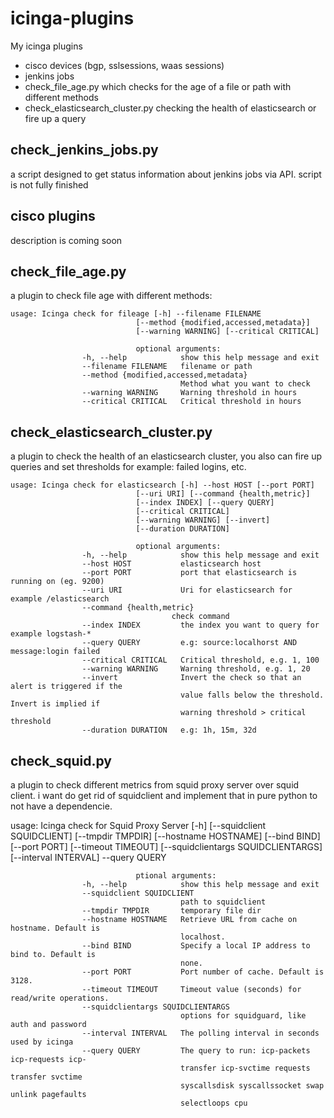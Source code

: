 # icinga-plugins

My icinga plugins

- cisco devices (bgp, sslsessions, waas sessions)
- jenkins jobs
- check_file_age.py which checks for the age of a file or path with different methods
- check_elasticsearch_cluster.py checking the health of elasticsearch or fire up a query

## check_jenkins_jobs.py
a script designed to get status information about jenkins jobs via API.
script is not fully finished

## cisco plugins
description is coming soon

## check_file_age.py

a plugin to check file age with different methods:

    usage: Icinga check for fileage [-h] --filename FILENAME
                                [--method {modified,accessed,metadata}]
                                [--warning WARNING] [--critical CRITICAL]

                                optional arguments:
                    -h, --help            show this help message and exit
                    --filename FILENAME   filename or path
                    --method {modified,accessed,metadata}
                                          Method what you want to check
                    --warning WARNING     Warning threshold in hours
                    --critical CRITICAL   Critical threshold in hours

## check_elasticsearch_cluster.py

a plugin to check the health of an elasticsearch cluster,
you also can fire up queries and set thresholds for example: failed logins, etc.


    usage: Icinga check for elasticsearch [-h] --host HOST [--port PORT]
                                [--uri URI] [--command {health,metric}]
                                [--index INDEX] [--query QUERY]
                                [--critical CRITICAL]
                                [--warning WARNING] [--invert]
                                [--duration DURATION]

                                optional arguments:
                    -h, --help            show this help message and exit
                    --host HOST           elasticsearch host
                    --port PORT           port that elasticsearch is running on (eg. 9200)
                    --uri URI             Uri for elasticsearch for example /elasticsearch
                    --command {health,metric}
                                        check command
                    --index INDEX         the index you want to query for example logstash-*
                    --query QUERY         e.g: source:localhorst AND message:login failed
                    --critical CRITICAL   Critical threshold, e.g. 1, 100
                    --warning WARNING     Warning threshold, e.g. 1, 20
                    --invert              Invert the check so that an alert is triggered if the
                                          value falls below the threshold. Invert is implied if
                                          warning threshold > critical threshold
                    --duration DURATION   e.g: 1h, 15m, 32d

## check_squid.py

a plugin to check different metrics from squid proxy server over squid client.
i want do get rid of squidclient and implement that in pure python to not have a dependencie.


usage: Icinga check for Squid Proxy Server [-h] [--squidclient SQUIDCLIENT]
                                [--tmpdir TMPDIR]
                                [--hostname HOSTNAME] [--bind BIND]
                                [--port PORT] [--timeout TIMEOUT]
                                [--squidclientargs SQUIDCLIENTARGS]
                                [--interval INTERVAL] --query QUERY

                                ptional arguments:
                    -h, --help            show this help message and exit
                    --squidclient SQUIDCLIENT
                                          path to squidclient
                    --tmpdir TMPDIR       temporary file dir
                    --hostname HOSTNAME   Retrieve URL from cache on hostname. Default is
                                          localhost.
                    --bind BIND           Specify a local IP address to bind to. Default is
                                          none.
                    --port PORT           Port number of cache. Default is 3128.
                    --timeout TIMEOUT     Timeout value (seconds) for read/write operations.
                    --squidclientargs SQUIDCLIENTARGS
                                          options for squidguard, like auth and password
                    --interval INTERVAL   The polling interval in seconds used by icinga
                    --query QUERY         The query to run: icp-packets icp-requests icp-
                                          transfer icp-svctime requests transfer svctime
                                          syscallsdisk syscallssocket swap unlink pagefaults
                                          selectloops cpu
